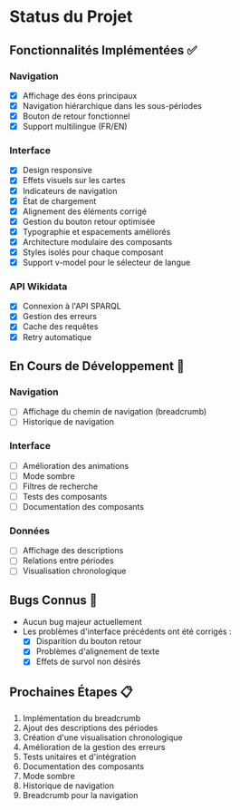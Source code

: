 # Status du Projet

## Fonctionnalités Implémentées ✅

### Navigation
- [x] Affichage des éons principaux
- [x] Navigation hiérarchique dans les sous-périodes
- [x] Bouton de retour fonctionnel
- [x] Support multilingue (FR/EN)

### Interface
- [x] Design responsive
- [x] Effets visuels sur les cartes
- [x] Indicateurs de navigation
- [x] État de chargement
- [x] Alignement des éléments corrigé
- [x] Gestion du bouton retour optimisée
- [x] Typographie et espacements améliorés
- [x] Architecture modulaire des composants
- [x] Styles isolés pour chaque composant
- [x] Support v-model pour le sélecteur de langue

### API Wikidata
- [x] Connexion à l'API SPARQL
- [x] Gestion des erreurs
- [x] Cache des requêtes
- [x] Retry automatique

## En Cours de Développement 🚧

### Navigation
- [ ] Affichage du chemin de navigation (breadcrumb)
- [ ] Historique de navigation

### Interface
- [ ] Amélioration des animations
- [ ] Mode sombre
- [ ] Filtres de recherche
- [ ] Tests des composants
- [ ] Documentation des composants

### Données
- [ ] Affichage des descriptions
- [ ] Relations entre périodes
- [ ] Visualisation chronologique

## Bugs Connus 🐛

- Aucun bug majeur actuellement
- Les problèmes d'interface précédents ont été corrigés :
  - [x] Disparition du bouton retour
  - [x] Problèmes d'alignement de texte
  - [x] Effets de survol non désirés

## Prochaines Étapes 📋

1. Implémentation du breadcrumb
2. Ajout des descriptions des périodes
3. Création d'une visualisation chronologique
4. Amélioration de la gestion des erreurs
5. Tests unitaires et d'intégration
6. Documentation des composants
7. Mode sombre
8. Historique de navigation
9. Breadcrumb pour la navigation 